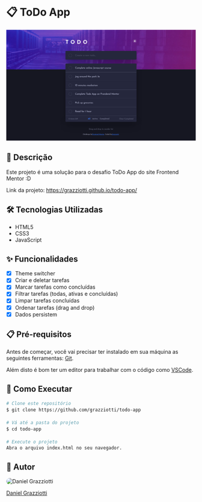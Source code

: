 # 📋 ToDo App

![](./assets/images/app-screenshot.png)

## 📄 Descrição

Este projeto é uma solução para o desafio ToDo App do site Frontend Mentor :D

Link da projeto: https://grazziotti.github.io/todo-app/

## 🛠 Tecnologias Utilizadas

- HTML5
- CSS3
- JavaScript

## ✨ Funcionalidades

- [x] Theme switcher
- [x] Criar e deletar tarefas
- [x] Marcar tarefas como concluídas
- [x] Filtrar tarefas (todas, ativas e concluídas)
- [x] Limpar tarefas concluídas
- [x] Ordenar tarefas (drag and drop)
- [x] Dados persistem

## 📋 Pré-requisitos

Antes de começar, você vai precisar ter instalado em sua máquina as seguintes ferramentas: [Git](https://git-scm.com/).

Além disto é bom ter um editor para trabalhar com o código como [VSCode](https://code.visualstudio.com/).

## 🚀 Como Executar

```bash
# Clone este repositório
$ git clone https://github.com/grazziotti/todo-app

# Vá até a pasta do projeto
$ cd todo-app

# Execute o projeto
Abra o arquivo index.html no seu navegador.
```

## 👤 Autor

<img style="border-radius: 50px" alt="Daniel Grazziotti" title="Daniel Grazziotti" src="https://avatars.githubusercontent.com/grazziotti" height="100" width="100" />

[Daniel Grazziotti](https://github.com/grazziotti)
